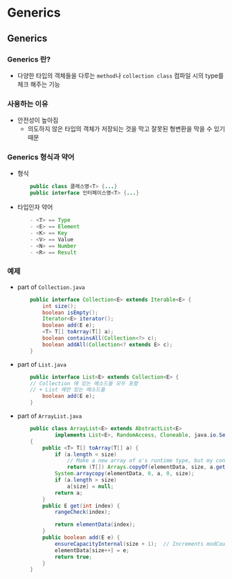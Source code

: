 # Generics
## Generics
### Generics 란?
- 다양한 타입의 객체들을 다루는 `method`나 `collection class` 컴파일 시의 type를 체크 해주는 기능

### 사용하는 이유
- 안전성이 높아짐
    - 의도하지 않은 타입의 객체가 저장되는 것을 막고 잘못된 형변환을 막을 수 있기 때문

### Generics 형식과 약어
- 형식
    ```java
        public class 클래스명<T> {...}
        public interface 인터페이스명<T> {...}
    ```
- 타입인자 약어
    ```java
        - <T> == Type
        - <E> == Element
        - <K> == Key
        - <V> == Value
        - <N> == Number
        - <R> == Result
    ```

### 예제
- part of `Collection.java`
    ```java
        public interface Collection<E> extends Iterable<E> {
            int size();
            boolean isEmpty();
            Iterator<E> iterator();
            boolean add(E e);
            <T> T[] toArray(T[] a);
            boolean containsAll(Collection<?> c);
            boolean addAll(Collection<? extends E> c);
        }
    ```

- part of `List.java`
    ```java
        public interface List<E> extends Collection<E> {
        // Collection 에 있는 메소드들 모두 포함 
        // + List 에만 있는 메소드들
            boolean add(E e);
        }
    ```

- part of `ArrayList.java`
    ```java
        public class ArrayList<E> extends AbstractList<E>
                implements List<E>, RandomAccess, Cloneable, java.io.Serializable 
        {
            public <T> T[] toArray(T[] a) {
                if (a.length < size)
                    // Make a new array of a's runtime type, but my contents:
                    return (T[]) Arrays.copyOf(elementData, size, a.getClass());
                System.arraycopy(elementData, 0, a, 0, size);
                if (a.length > size)
                    a[size] = null;
                return a;
            }
            public E get(int index) {
                rangeCheck(index);

                return elementData(index);
            }
            public boolean add(E e) {
                ensureCapacityInternal(size + 1);  // Increments modCount!!
                elementData[size++] = e;
                return true;
            }
        }
    ```